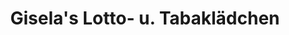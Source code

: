 ---
title: "Gisela's Lotto- u. Tabaklädchen"
url: /lollar/giselas-lotto-u-tabaklaedchen/
shop: Kiosk
---